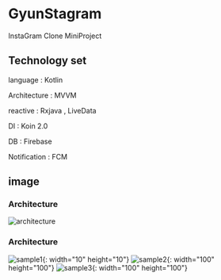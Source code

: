# GyunStagram

InstaGram Clone MiniProject

## Technology set

language      :  Kotlin

Architecture  :  MVVM

reactive      :  Rxjava , LiveData

DI            :  Koin 2.0

DB            :  Firebase

Notification  :  FCM


## image

### Architecture

![architecture](./sow/architecture.png)

### Architecture
![sample1](./sow/sample1.jpg){: width="10" height="10"}
![sample2](./sow/sample2.jpg){: width="100" height="100"}
![sample3](./sow/sample3.jpg){: width="100" height="100"}
